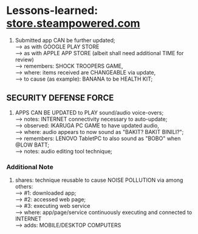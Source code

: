 # Lessons-learned: [store.steampowered.com](https://store.steampowered.com)

1) Submitted app CAN be further updated;<br/>
--> as with GOOGLE PLAY STORE<br/>
--> as with APPLE APP STORE (albeit shall need additional TIME for review)<br/>
--> remembers: SHOCK TROOPERS GAME, <br/>
--> where: items received are CHANGEABLE via update,<br/>
--> to cause (as example): BANANA to be HEALTH KIT;<br/>

## SECURITY DEFENSE FORCE

1) APPS CAN BE UPDATED to PLAY sound/audio voice-overs;<br/>
--> notes: INTERNET connectivity necessary to auto-update;<br/>
--> observed: IKARUGA PC GAME to have updated audio,<br/>
--> where: audio appears to now sound as "BAKIT? BAKIT BINILI?";<br/>
--> remembers: LENOVO TabletPC to also sound as "BOBO" when @LOW BATT; <br/>
--> notes: audio editing tool technique;

### Additional Note
1) shares: technique reusable to cause NOISE POLLUTION via among others:<br/>
--> #1: downloaded app;<br/>
--> #2: accessed web page;<br/>
--> #3: executing web service<br/>
--> where: app/page/service continuously executing and connected to INTERNET<br/>
--> adds: MOBILE/DESKTOP COMPUTERS
